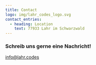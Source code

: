 ```yaml
---
title: Contact
logo: img/lahr_codes_logo.svg
contact_entries:
  - heading: Location
    text: 77933 Lahr im Schwarzwald
---
```



<h3 class="f4 b lh-title mb2">Schreib uns gerne eine Nachricht!</h3>

info@lahr.codes